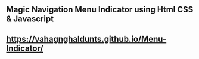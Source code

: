## Magic Navigation Menu Indicator using Html CSS & Javascript 
## https://vahagnghaldunts.github.io/Menu-Indicator/
